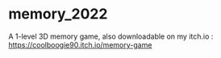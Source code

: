 # memory_2022
A 1-level 3D memory game, also downloadable on my itch.io : https://coolboogie90.itch.io/memory-game
